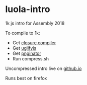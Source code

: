 # luola-intro
1k js intro for Assembly 2018

To compile to 1k:
- Get [closure compiler](https://developers.google.com/closure/compiler/)
- Get [uglifyjs](https://github.com/mishoo/UglifyJS)
- Get [pnginator](https://gist.github.com/gasman/2560551)
- Run compress.sh

Uncompressed intro live on [github.io](https://psaikko.github.io/luola-intro/)

Runs best on firefox 

